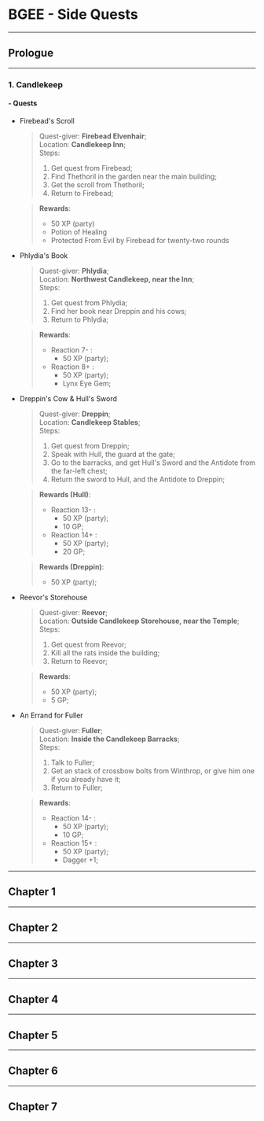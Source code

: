 # BGEE - Side Quests
---
## Prologue
---
### 1. Candlekeep

#### - Quests

* Firebead's Scroll

  > Quest-giver: **Firebead Elvenhair**;\
  > Location: **Candlekeep Inn**;\
  > Steps:
  > 1. Get quest from Firebead;
  > 2. Find Thethoril in the garden near the main building;
  > 3. Get the scroll from Thethoril;
  > 4. Return to Firebead;
  
  >**Rewards**:
  > * 50 XP (party)
  > * Potion of Healing
  > * Protected From Evil by Firebead for twenty-two rounds
  
* Phlydia's Book

  > Quest-giver: **Phlydia**;\
  > Location: **Northwest Candlekeep, near the Inn**;\
  > Steps:
  > 1. Get quest from Phlydia;
  > 2. Find her book near Dreppin and his cows;
  > 3. Return to Phlydia;
  
  >**Rewards**:
  > * Reaction 7- :
  >     * 50 XP (party);
  > * Reaction 8+ :
  >     * 50 XP (party);
  >     * Lynx Eye Gem;
  
* Dreppin's Cow & Hull's Sword

  > Quest-giver: **Dreppin**;\
  > Location: **Candlekeep Stables**;\
  > Steps:
  > 1. Get quest from Dreppin;
  > 2. Speak with Hull, the guard at the gate;
  > 3. Go to the barracks, and get Hull's Sword and the Antidote from the far-left chest;
  > 4. Return the sword to Hull, and the Antidote to Dreppin;
  
  >**Rewards (Hull)**:
  > * Reaction 13- :
  >     * 50 XP (party);
  >     * 10 GP; 
  > * Reaction 14+ :
  >     * 50 XP (party);
  >     * 20 GP;
  
  >**Rewards (Dreppin)**:
  > * 50 XP (party);
  
* Reevor's Storehouse

  > Quest-giver: **Reevor**;\
  > Location: **Outside Candlekeep Storehouse, near the Temple**;\
  > Steps:
  > 1. Get quest from Reevor;
  > 2. Kill all the rats inside the building;
  > 3. Return to Reevor;
  
  >**Rewards**:
  > * 50 XP (party);
  > * 5 GP;
  
* An Errand for Fuller

    > Quest-giver: **Fuller**;\
    > Location: **Inside the Candlekeep Barracks**;\
    > Steps:
    > 1. Talk to Fuller;
    > 2. Get an stack of crossbow bolts from Winthrop, or give him one if you already have it;
    > 3. Return to Fuller;
    
    >**Rewards**:
    > * Reaction 14- :
    >   * 50 XP (party);
    >   * 10 GP;
    > * Reaction 15+ :
    >   * 50 XP (party);
    >   * Dagger +1;
    
---
## Chapter 1
---
## Chapter 2
---
## Chapter 3
---
## Chapter 4
---
## Chapter 5
---
## Chapter 6
---
## Chapter 7
